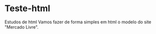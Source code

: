 # Teste-html
Estudos de html
Vamos fazer de forma simples em html o modelo do site "Mercado Livre".
